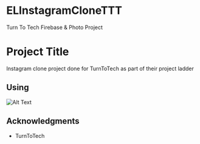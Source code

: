 # ELInstagramCloneTTT
Turn To Tech Firebase & Photo Project

# Project Title

Instagram clone project done for TurnToTech as part of their project ladder

## Using

![Alt Text](https://github.com/EduardLev/ELInstagramCloneTTT/raw/master/ELInstagramCloneTTT.gif)

## Acknowledgments

* TurnToTech

